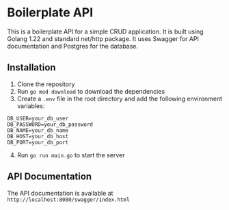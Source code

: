 # Boilerplate API

This is a boilerplate API for a simple CRUD application. It is built using Golang 1.22 and standard net/http package. It uses Swagger for API documentation and Postgres for the database.

## Installation

1. Clone the repository
2. Run `go mod download` to download the dependencies
3. Create a `.env` file in the root directory and add the following environment variables:
```
DB_USER=your_db_user
DB_PASSWORD=your_db_password
DB_NAME=your_db_name
DB_HOST=your_db_host
DB_PORT=your_db_port
```
4. Run `go run main.go` to start the server

## API Documentation

The API documentation is available at `http://localhost:8080/swagger/index.html`
